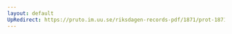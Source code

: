 ```yaml
---
layout: default
UpRedirect: https://pruto.im.uu.se/riksdagen-records-pdf/1871/prot-1871--ak--215/prot-1871--ak--215_000.pdf
---
```

